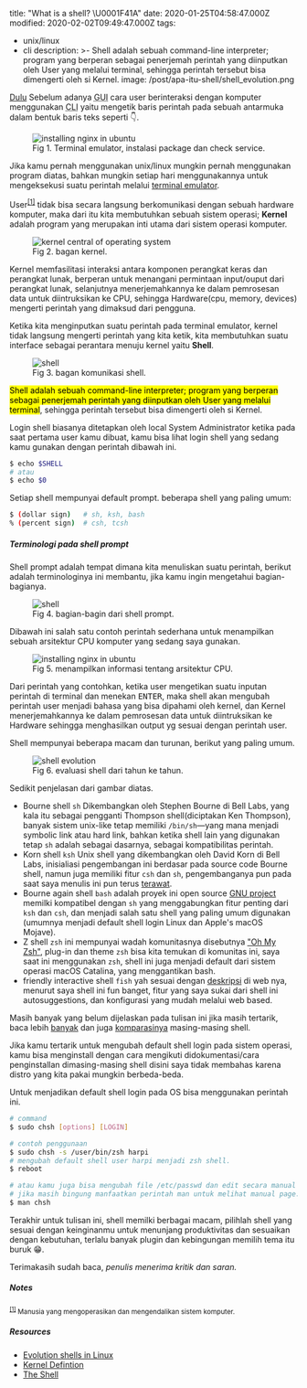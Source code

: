 title: "What is a shell? \U0001F41A"
date: 2020-01-25T04:58:47.000Z
modified: 2020-02-02T09:49:47.000Z
tags:

- unix/linux
- cli
  description: >-
  Shell adalah sebuah command-line interpreter; program yang berperan sebagai
  penerjemah perintah yang diinputkan oleh User yang melalui terminal, sehingga
  perintah tersebut bisa dimengerti oleh si Kernel.
  image: /post/apa-itu-shell/shell_evolution.png

<a href="http://www.youtube.com/watch?v=tc4ROCJYbm0&t=70" target="_blank" rel="noopener">Dulu</a> Sebelum adanya <abbr title="Graphical User Interface">GUI</abbr> cara user berinteraksi dengan komputer menggunakan <abbr title="Command Line Interface">CLI</abbr> yaitu mengetik baris perintah pada sebuah antarmuka dalam bentuk baris teks seperti 👇.

<figure>
<img src="{{site.assets}}{{page.title}}/terminal_nginx.gif" alt="installing nginx in ubuntu">
<figcaption>Fig 1. Terminal emulator, instalasi package dan check service.</figcaption>
</figure>

Jika kamu pernah menggunakan unix/linux mungkin pernah menggunakan program diatas, bahkan mungkin setiap hari menggunakannya untuk mengeksekusi suatu perintah melalui <a href="http://en.wikipedia.org/wiki/List_of_terminal_emulators" target="_blank" rel="noopener">terminal emulator</a>.

User<sup id="user">[[1]](#user-ref)</sup> tidak bisa secara langsung berkomunikasi dengan sebuah hardware komputer, maka dari itu kita membutuhkan sebuah sistem operasi; **Kernel** adalah program yang merupakan inti utama dari sistem operasi komputer.

<figure>
<img src="/apa-itu-shell/kernel.png" alt="kernel central of operating system">
<figcaption>Fig 2. bagan kernel.</figcaption>
</figure>

Kernel memfasilitasi interaksi antara komponen perangkat keras dan perangkat lunak, berperan untuk menangani permintaan input/ouput dari perangkat lunak, selanjutnya menerjemahkannya ke dalam pemrosesan data untuk diintruksikan ke CPU, sehingga Hardware(cpu, memory, devices) mengerti perintah yang dimaksud dari pengguna.

Ketika kita menginputkan suatu perintah pada terminal emulator, kernel tidak langsung mengerti perintah yang kita ketik, kita membutuhkan suatu interface sebagai perantara menuju kernel yaitu **Shell**.

<figure>
<img src="/_post/apa-itu-shell/shell.png" alt="shell">
<figcaption>Fig 3. bagan komunikasi shell.</figcaption>
</figure>

<mark>Shell adalah sebuah command-line interpreter; program yang berperan sebagai penerjemah perintah yang diinputkan oleh User yang melalui terminal</mark>, sehingga perintah tersebut bisa dimengerti oleh si Kernel.

Login shell biasanya ditetapkan oleh local System Administrator ketika pada saat pertama user kamu dibuat, kamu bisa lihat login shell yang sedang kamu gunakan dengan perintah dibawah ini.

```bash
$ echo $SHELL
# atau
$ echo $0
```

Setiap shell mempunyai default prompt. beberapa shell yang paling umum:

```bash
$ (dollar sign)   # sh, ksh, bash
% (percent sign)  # csh, tcsh
```

##### Terminologi pada shell prompt

Shell prompt adalah tempat dimana kita menuliskan suatu perintah, berikut adalah terminologinya ini membantu, jika kamu ingin mengetahui bagian-bagianya.

<figure>
<img src="/_post/apa-itu-shell/term_shell_prompt.png" alt="shell">
<figcaption>Fig 4. bagian-bagin dari shell prompt.</figcaption>
</figure>

Dibawah ini salah satu contoh perintah sederhana untuk menampilkan sebuah arsitektur CPU komputer yang sedang saya gunakan.

<figure>
<img src="/_post/apa-itu-shell/terminal_lscpu.gif" alt="installing nginx in ubuntu">
<figcaption>Fig 5. menampilkan informasi tentang arsitektur CPU.</figcaption>
</figure>

Dari perintah yang contohkan, ketika user mengetikan suatu inputan perintah di terminal dan menekan <kbd>ENTER</kbd>, maka shell akan mengubah perintah user menjadi bahasa yang bisa dipahami oleh kernel, dan Kernel menerjemahkannya ke dalam pemrosesan data untuk diintruksikan ke Hardware sehingga menghasilkan output yg sesuai dengan perintah user.

Shell mempunyai beberapa macam dan turunan, berikut yang paling umum.

<figure>
<img src="/_post/apa-itu-shell/shell_evolution.png" alt="shell evolution">
<figcaption>Fig 6. evaluasi shell dari tahun ke tahun.</figcaption>
</figure>

Sedikit penjelasan dari gambar diatas.

- Bourne shell `sh`
  Dikembangkan oleh Stephen Bourne di Bell Labs, yang kala itu sebagai pengganti Thompson shell(diciptakan Ken Thompson), banyak sistem unix-like tetap memiliki `/bin/sh`—yang mana menjadi symbolic link atau hard link, bahkan ketika shell lain yang digunakan tetap `sh` adalah sebagai dasarnya, sebagai kompatibilitas perintah.
- Korn shell `ksh` Unix shell yang dikembangkan oleh David Korn di Bell Labs,
  inisialiasi pengembangan ini berdasar pada source code Bourne shell, namun juga memiliki fitur `csh` dan `sh`, pengembanganya pun pada saat saya menulis ini pun terus <a href="http://github.com/att/ast" target="_blank" rel="noopener">terawat</a>.
- Bourne again shell `bash`
  adalah proyek ini open source <a href="http://gnu.org/software/bash/" target="_blank" rel="noopener">GNU project</a> memilki kompatibel dengan `sh` yang menggabungkan fitur penting dari `ksh` dan `csh`, dan menjadi salah satu shell yang paling umum digunakan (umumnya menjadi default shell login Linux dan Apple's macOS Mojave).
- Z shell `zsh` ini mempunyai wadah komunitasnya disebutnya <a href="http://ohmyz.sh/"  target="_blank" rel="noopener">"Oh My Zsh"</a>, plug-in dan theme `zsh` bisa kita temukan di komunitas ini, saya saat ini menggunakan `zsh`, shell ini juga menjadi default dari sistem operasi macOS Catalina, yang menggantikan bash.
- friendly interactive shell `fish`
  yah sesuai dengan <a href="http://fishshell.com/" target="_blank" rel="noopener">deskripsi</a> di web nya, menurut saya shell ini fun banget, fitur yang saya sukai dari shell ini autosuggestions, dan konfigurasi yang mudah melalui web based.

Masih banyak yang belum dijelaskan pada tulisan ini jika masih tertarik, baca lebih <a href="http://en.wikipedia.org/wiki/List_of_command-line_interpreters#Operating_system_shells" target="_blank" rel="noopener">banyak</a> dan juga <a href="http://en.wikipedia.org/wiki/Comparison_of_command_shells" target="_blank" rel="noopener">komparasinya</a> masing-masing shell.

Jika kamu tertarik untuk mengubah default shell login pada sistem operasi, kamu bisa menginstall dengan cara mengikuti didokumentasi/cara penginstallan dimasing-masing shell disini saya tidak membahas karena distro yang kita pakai mungkin berbeda-beda.

Untuk menjadikan default shell login pada OS bisa menggunakan perintah ini.

```bash
# command
$ sudo chsh [options] [LOGIN]

# contoh penggunaan
$ sudo chsh -s /user/bin/zsh harpi
# mengubah default shell user harpi menjadi zsh shell.
$ reboot

# atau kamu juga bisa mengubah file /etc/passwd dan edit secara manual user shellnya.
# jika masih bingung manfaatkan perintah man untuk melihat manual page.
$ man chsh
```

Terakhir untuk tulisan ini, shell memilki berbagai macam, pilihlah shell yang sesuai dengan keinginanmu untuk menunjang produktivitas dan sesuaikan dengan kebutuhan, terlalu banyak plugin dan kebingungan memilih tema itu buruk 😁.

Terimakasih sudah baca, _penulis menerima kritik dan saran._

##### Notes

<small id="user-ref"><sup>[[1]](#user)</sup> Manusia yang mengoperasikan dan mengendalikan sistem komputer.</small>

##### Resources

- [Evolution shells in Linux](http://developer.ibm.com/tutorials/l-linux-shells/)
- [Kernel Defintion](http://www.linfo.org/kernel.html)
- [The Shell](http://www.cis.rit.edu/class/simg211/unixintro/Shell.html)
